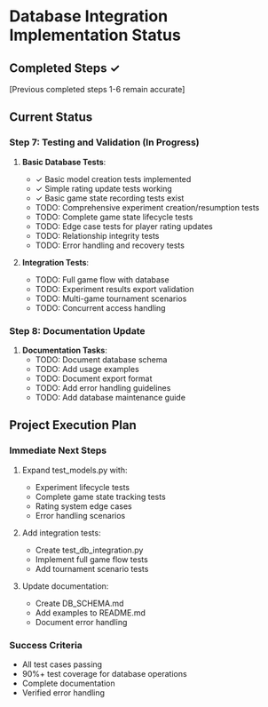 # Database Integration Implementation Status

## Completed Steps ✓

[Previous completed steps 1-6 remain accurate]

## Current Status

### Step 7: Testing and Validation (In Progress)
1. **Basic Database Tests**:
   - ✓ Basic model creation tests implemented
   - ✓ Simple rating update tests working
   - ✓ Basic game state recording tests exist
   - TODO: Comprehensive experiment creation/resumption tests
   - TODO: Complete game state lifecycle tests
   - TODO: Edge case tests for player rating updates
   - TODO: Relationship integrity tests
   - TODO: Error handling and recovery tests

2. **Integration Tests**:
   - TODO: Full game flow with database
   - TODO: Experiment results export validation
   - TODO: Multi-game tournament scenarios
   - TODO: Concurrent access handling

### Step 8: Documentation Update
1. **Documentation Tasks**:
   - TODO: Document database schema
   - TODO: Add usage examples
   - TODO: Document export format
   - TODO: Add error handling guidelines
   - TODO: Add database maintenance guide

## Project Execution Plan

### Immediate Next Steps
1. Expand test_models.py with:
   - Experiment lifecycle tests
   - Complete game state tracking tests
   - Rating system edge cases
   - Error handling scenarios

2. Add integration tests:
   - Create test_db_integration.py
   - Implement full game flow tests
   - Add tournament scenario tests

3. Update documentation:
   - Create DB_SCHEMA.md
   - Add examples to README.md
   - Document error handling

### Success Criteria
- All test cases passing
- 90%+ test coverage for database operations
- Complete documentation
- Verified error handling
